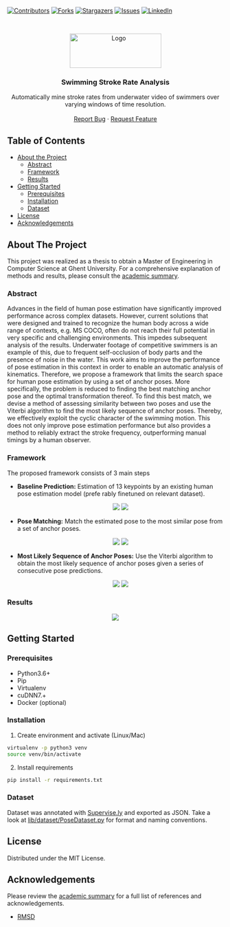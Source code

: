 
<!-- PROJECT SHIELDS -->
<!--
*** I'm using markdown "reference style" links for readability.
*** Reference links are enclosed in brackets [ ] instead of parentheses ( ).
*** See the bottom of this document for the declaration of the reference variables
*** for contributors-url, forks-url, etc. This is an optional, concise syntax you may use.
*** https://www.markdownguide.org/basic-syntax/#reference-style-links
-->
[![Contributors][contributors-shield]][contributors-url]
[![Forks][forks-shield]][forks-url]
[![Stargazers][stars-shield]][stars-url]
[![Issues][issues-shield]][issues-url]
[![LinkedIn][linkedin-shield]][linkedin-url]



<!-- PROJECT LOGO -->
<br />
<p align="center">
  <a href="https://github.com/agvdndor/Swimming-Stroke-Rate-Analysis">
    <img src="assets/images/optical_vectors.png" alt="Logo" width="213" height="80">
  </a>

  <h3 align="center">Swimming Stroke Rate Analysis</h3>

  <p align="center">
    Automatically mine stroke rates from underwater video of swimmers over varying windows of time resolution.
    <br />
    <br />
    <a href="https://github.com/agvdndor/Swimming-Stroke-Rate-Analysis">Report Bug</a>
    ·
    <a href="https://github.com/agvdndor/Swimming-Stroke-Rate-Analysis">Request Feature</a>
  </p>
</p>



<!-- TABLE OF CONTENTS -->
## Table of Contents

* [About the Project](#about-the-project)
  * [Abstract](#Abstract)
  * [Framework](#Framework)
  * [Results](#Results)
* [Getting Started](#getting-started)
  * [Prerequisites](#prerequisites)
  * [Installation](#installation)
  * [Dataset](#Dataset)
* [License](#license)
* [Acknowledgements](#acknowledgements)



<!-- ABOUT THE PROJECT -->
## About The Project

This project was realized as a thesis to obtain a Master of Engineering in Computer Science at Ghent University. For a comprehensive explanation of methods and results, please consult the [academic summary](assets/pdf/academic_summary.pdf).



### Abstract
Advances in the field of human pose estimation have significantly improved performance across complex datasets. However, current solutions that were designed and trained to recognize the human body across a wide range of contexts, e.g. MS COCO, often do not reach their full potential in very specific and challenging environments. This impedes subsequent analysis of the results. Underwater footage of competitive swimmers is an example of this, due to frequent self-occlusion of body parts and the presence of noise in the water. This work aims to improve the performance of pose estimation in this context in order to enable an automatic analysis of kinematics. Therefore, we propose a framework that limits the search space for human pose estimation by using a set of anchor poses. More specifically, the problem is reduced to finding the best matching anchor pose and the optimal transformation thereof.
	To find this best match, we devise a method of assessing similarity between two poses and use the Viterbi algorithm to find the most likely sequence of anchor poses. Thereby, we effectively exploit the cyclic character of the swimming motion.
	This does not only improve pose estimation performance but also provides a method to reliably extract the stroke frequency, outperforming manual timings by a human observer.

### Framework
The proposed framework consists of 3 main steps
- **Baseline Prediction:** Estimation of 13 keypoints by an existing human pose estimation model (prefe rably finetuned on relevant dataset).

  <p align="center">
    <img src="assets/images/dataset_format.png">
    <img src="assets/gifs/no_matching_trimmed.gif">
  </p>
  

- **Pose Matching:** Match the estimated pose to the most similar pose from a set of anchor poses. 


  <p align="center">
    <img src="assets/images/matching_outline.png">
    <img src="assets/gifs/only_matching_trimmed.gif">
  </p>

- **Most Likely Sequence of Anchor Poses:** Use the Viterbi algorithm to obtain the most likely sequence of anchor poses given a series of consecutive pose predictions.

  
  <p align="center">
    <img src="assets/images/outline.png">
    <img src="assets/gifs/mls_trimmed.gif">
  </p>

### Results
  <p align="center">
    <img src="assets/images/pck_inversion_results.png">
  </p>

<!-- GETTING STARTED -->
## Getting Started

### Prerequisites

- Python3.6+
- Pip
- Virtualenv
- cuDNN7.+
- Docker (optional)

### Installation

1. Create environment and activate (Linux/Mac)
```sh
virtualenv -p python3 venv
source venv/bin/activate
```
2. Install requirements
```sh
pip install -r requirements.txt
```

### Dataset
Dataset was annotated with [Supervise.ly](supervise.ly) and exported as JSON. Take a look at [lib/dataset/PoseDataset.py](https://github.com/agvdndor/Swimming-Stroke-Rate-Analysis/blob/master/lib/dataset/PoseDataset.py) for format and naming conventions.

<!-- LICENSE -->
## License

Distributed under the MIT License.





<!-- ACKNOWLEDGEMENTS -->
## Acknowledgements
Please review the [academic summary](assets/pdf/academic_summary.pdf) for a full list of references and acknowledgements.

* [RMSD](https://github.com/charnley/rmsd)



<!-- MARKDOWN LINKS & IMAGES -->
<!-- https://www.markdownguide.org/basic-syntax/#reference-style-links -->
[contributors-shield]: https://img.shields.io/github/contributors/agvdndor/Swimming-Stroke-Rate-Analysis.svg?style=flat-square
[contributors-url]: https://github.com/agvdndor/Swimming-Stroke-Rate-Analysis/graphs/contributors
[forks-shield]: https://img.shields.io/github/forks/agvdndor/Swimming-Stroke-Rate-Analysis.svg?style=flat-square
[forks-url]: https://github.com/agvdndor/Swimming-Stroke-Rate-Analysis/network/members
[stars-shield]: https://img.shields.io/github/stars/agvdndor/Swimming-Stroke-Rate-Analysis.svg?style=flat-square
[stars-url]: https://github.com/agvdndor/Swimming-Stroke-Rate-Analysis/stargazers
[issues-shield]: https://img.shields.io/github/issues/agvdndor/Swimming-Stroke-Rate-Analysis.svg?style=flat-square
[issues-url]: https://github.com/agvdndor/Swimming-Stroke-Rate-Analysis/issues
[license-shield]: https://img.shields.io/github/license/othneildrew/Best-README-Template.svg?style=flat-square
[linkedin-shield]: https://img.shields.io/badge/-LinkedIn-black.svg?style=flat-square&logo=linkedin&colorB=555
[linkedin-url]: https://www.linkedin.com/in/arne-vandendorpe-8800/
[product-screenshot]: images/screenshot.png